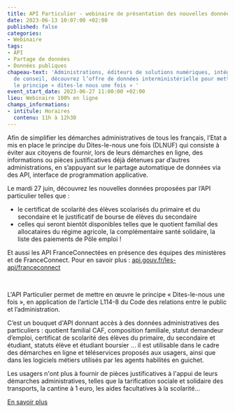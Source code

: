 ```yaml
---
title: API Particulier - webinaire de présentation des nouvelles données
date: 2023-06-13 10:07:00 +02:00
published: false
categories:
- Webinaire
tags:
- API
- Partage de données
- Données publiques
chapeau-text: 'Administrations, éditeurs de solutions numériques, intégrateurs, sociétés
  de conseil, découvrez l’offre de données interministérielle pour mettre en œuvre
  le principe « dites-le nous une fois » '
event_start_date: 2023-06-27 11:00:00 +02:00
lieu: Webinaire 100% en ligne
champs_informations:
- intitule: Horaires
  contenu: 11h à 12h30
---
```


Afin de simplifier les démarches administratives de tous les français, l’Etat a mis en place le principe du Dites-le-nous une fois (DLNUF) qui consiste à éviter aux citoyens de fournir, lors de leurs démarches en ligne, des informations ou pièces justificatives déjà détenues par d’autres administrations, en s’appuyant sur le partage automatique de données via des API, interface de programmation applicative. 

Le mardi 27 juin, découvrez les nouvelles données proposées par l’API particulier telles que :
* le certificat de scolarité des élèves scolarisés du primaire et du secondaire et le justificatif de bourse de élèves du secondaire 
* celles qui seront bientôt disponibles telles que le quotient familial des allocataires du régime agricole, la complémentaire santé solidaire, la liste des paiements de Pôle emploi !

Et aussi les API FranceConnectées en présence des équipes des ministères et de FranceConnect. Pour en savoir plus : [api.gouv.fr/les-api/franceconnect](https://api.gouv.fr/les-api/franceconnect)

<div class="encadre noir" style="margin-bottom:40px">
<br>
<p>L'API Particulier  permet de mettre en œuvre le principe « Dites-le-nous une fois », en application de l’article L114-8 du Code des relations entre le public et l’administration.

C’est un bouquet d'API donnant accès à des données administratives des particuliers : quotient familial CAF, composition familiale, statut demandeur d’emploi, certificat de scolarité des élèves du primaire, du secondaire et étudiant, statuts élève et étudiant boursier ... il est utilisable dans le cadre des démarches en ligne et téléservices proposés aux usagers, ainsi que dans les logiciels métiers utilisés par les agents habilités en guichet.

Les usagers n'ont plus à fournir de pièces justificatives à l'appui de leurs démarches administratives, telles que la tarification sociale et solidaire des transports, la cantine à 1 euro, les aides facultatives à la scolarité...

[En savoir plus](https://api.gouv.fr/les-api/api-particulier)
</p>